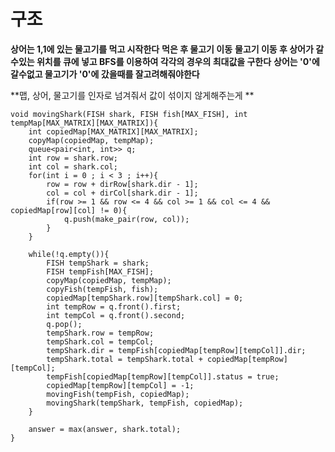 # 구조

**상어는 1,1에 있는 물고기를 먹고 시작한다**
**먹은 후 물고기 이동**
**물고기 이동 후 상어가 갈수있는 위치를 큐에 넣고 BFS를 이용하여 각각의 경우의 최대값을 구한다**
**상어는 '0'에 갈수없고 물고기가 '0'에 갔을때를 잘고려해줘야한다**

**맵, 상어, 물고기를 인자로 넘겨줘서 값이 섞이지 않게해주는게 **
```
void movingShark(FISH shark, FISH fish[MAX_FISH], int tempMap[MAX_MATRIX][MAX_MATRIX]){
	int copiedMap[MAX_MATRIX][MAX_MATRIX];
	copyMap(copiedMap, tempMap);
	queue<pair<int, int>> q;
	int row = shark.row;
	int col = shark.col;
	for(int i = 0 ; i < 3 ; i++){
		row = row + dirRow[shark.dir - 1];
		col = col + dirCol[shark.dir - 1];
		if(row >= 1 && row <= 4 && col >= 1 && col <= 4 && copiedMap[row][col] != 0){
			q.push(make_pair(row, col));
		}
	}
	
	while(!q.empty()){
		FISH tempShark = shark;
		FISH tempFish[MAX_FISH];
		copyMap(copiedMap, tempMap);
		copyFish(tempFish, fish);
		copiedMap[tempShark.row][tempShark.col] = 0;
		int tempRow = q.front().first;
		int tempCol = q.front().second;
		q.pop();
		tempShark.row = tempRow;
		tempShark.col = tempCol;
		tempShark.dir = tempFish[copiedMap[tempRow][tempCol]].dir;
		tempShark.total = tempShark.total + copiedMap[tempRow][tempCol];
		tempFish[copiedMap[tempRow][tempCol]].status = true;
		copiedMap[tempRow][tempCol] = -1;
		movingFish(tempFish, copiedMap);
		movingShark(tempShark, tempFish, copiedMap);
	}

	answer = max(answer, shark.total);
}
```
